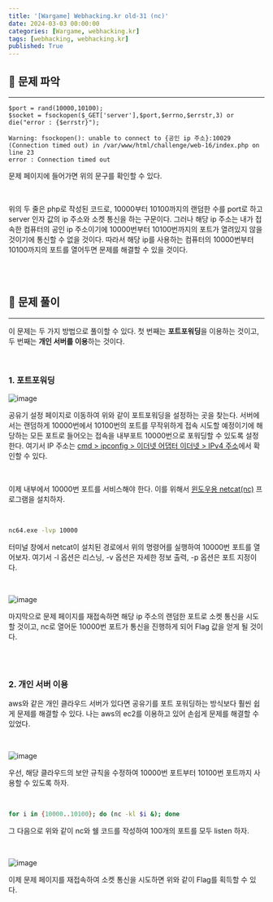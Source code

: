 ```yaml
---
title: '[Wargame] Webhacking.kr old-31 (nc)'
date: 2024-03-03 00:00:00
categories: [Wargame, webhacking.kr]
tags: [webhacking, webhacking.kr]
published: True
---
```


## 🚩 문제 파악

---

```
$port = rand(10000,10100);
$socket = fsockopen($_GET['server'],$port,$errno,$errstr,3) or die("error : {$errstr}");

Warning: fsockopen(): unable to connect to {공인 ip 주소}:10029 (Connection timed out) in /var/www/html/challenge/web-16/index.php on line 23
error : Connection timed out
```

문제 페이지에 들어가면 위의 문구를 확인할 수 있다.

<br>

위의 두 줄은 php로 작성된 코드로, 10000부터 10100까지의 랜덤한 수를 port로 하고 server 인자 값의 ip 주소와 소켓 통신을 하는 구문이다. 그러나 해당 ip 주소는 내가 접속한 컴퓨터의 공인 ip 주소이기에 10000번부터 10100번까지의 포트가 열려있지 않을 것이기에 통신할 수 없을 것이다. 따라서 해당 ip를 사용하는 컴퓨터의 10000번부터 10100까지의 포트를 열어두면 문제를 해결할 수 있을 것이다.

<br><br>


## 🚩 문제 풀이

---

이 문제는 두 가지 방법으로 풀이할 수 있다. 첫 번째는 **포트포워딩**을 이용하는 것이고, 두 번째는 **개인 서버를 이용**하는 것이다.

<br>

### 1. 포트포워딩

![image](https://github.com/1unaram/1unaram.github.io/assets/37824335/1f6f3451-878b-4a9b-ba2b-561191c46752)

공유기 설정 페이지로 이동하여 위와 같이 포트포워딩을 설정하는 곳을 찾는다. 서버에서는 랜덤하게 10000번에서 10100번의 포트를 무작위하게 접속 시도할 예정이기에 해당하는 모든 포트로 들어오는 접속을 내부포트 10000번으로 포워딩할 수 있도록 설정한다. 여기서 IP 주소는 <u>cmd > ipconfig > 이더넷 어댑터 이더넷 > IPv4 주소</u>에서 확인할 수 있다.

<br>

이제 내부에서 10000번 포트를 서비스해야 한다. 이를 위해서 [윈도우용 netcat(nc)](https://eternallybored.org/misc/netcat/) 프로그램을 설치하자.

<br>

```bash
nc64.exe -lvp 10000
```

터미널 창에서 netcat이 설치된 경로에서 위의 명령어를 실행하여 10000번 포트를 열어보자. 여기서 -l 옵션은 리스닝, -v 옵션은 자세한 정보 출력, -p 옵션은 포트 지정이다.

<br>

![image](https://github.com/1unaram/1unaram.github.io/assets/37824335/926cf0ed-d59e-4773-b1bb-0dd724ae714b)

마지막으로 문제 페이지를 재접속하면 해당 ip 주소의 랜덤한 포트로 소켓 통신을 시도할 것이고, nc로 열어둔 10000번 포트가 통신을 진행하게 되어 Flag 값을 얻게 될 것이다.

<br>
<br>

### 2. 개인 서버 이용

aws와 같은 개인 클라우드 서버가 있다면 공유기를 포트 포워딩하는 방식보다 훨씬 쉽게 문제를 해결할 수 있다. 나는 aws의 ec2를 이용하고 있어 손쉽게 문제를 해결할 수 있었다.

<br>

![image](https://github.com/1unaram/1unaram.github.io/assets/37824335/7dc01376-4152-42eb-a8b7-059757f7264b)

우선, 해당 클라우드의 보안 규칙을 수정하여 10000번 포트부터 10100번 포트까지 사용할 수 있도록 하자.

<br>

```bash
for i in {10000..10100}; do (nc -kl $i &); done
```

그 다음으로 위와 같이 nc와 쉘 코드를 작성하여 100개의 포트를 모두 listen 하자.

<br>

![image](https://github.com/1unaram/1unaram.github.io/assets/37824335/a12583c7-09bb-43e8-b8d6-85b0eb8b7a88)

이제 문제 페이지를 재접속하여 소켓 통신을 시도하면 위와 같이 Flag를 획득할 수 있다.
